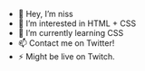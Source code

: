 - 👋 Hey, I’m niss
- 👀 I’m interested in HTML + CSS
- 🌱 I’m currently learning CSS
- 📫 Contact me on Twitter! 
- ⚡ Might be live on Twitch.
